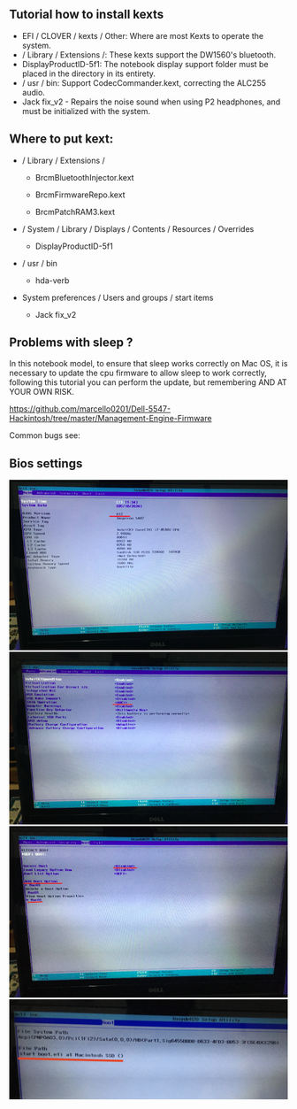 ## Tutorial how to install kexts

- EFI / CLOVER / kexts / Other: Where are most Kexts to operate the system.
- / Library / Extensions /: These kexts support the DW1560's bluetooth.
- DisplayProductID-5f1: The notebook display support folder must be placed in the directory in its entirety.
- / usr / bin: Support CodecCommander.kext, correcting the ALC255 audio.
- Jack fix_v2 - Repairs the noise sound when using P2 headphones, and must be initialized with the system.

## Where to put kext:

- / Library / Extensions /

     * BrcmBluetoothInjector.kext

     * BrcmFirmwareRepo.kext

     * BrcmPatchRAM3.kext

- / System / Library / Displays / Contents / Resources / Overrides

     * DisplayProductID-5f1

- / usr / bin

     * hda-verb

- System preferences / Users and groups / start items

     * Jack fix_v2

## Problems with sleep ?

In this notebook model, to ensure that sleep works correctly on Mac OS, it is necessary to update the cpu firmware to allow sleep to work correctly, following this tutorial you can perform the update, but remembering AND AT YOUR OWN RISK.

https://github.com/marcello0201/Dell-5547-Hackintosh/tree/master/Management-Engine-Firmware

Common bugs see: 

## Bios settings

![Screenshot](https://github.com/marcello0201/Dell-5447-Hackintosh-Catalina-10.15.5/blob/master/Bios%20setings/1.png)
![Screenshot](https://github.com/marcello0201/Dell-5447-Hackintosh-Catalina-10.15.5/blob/master/Bios%20setings/2.png)
![Screenshot](https://github.com/marcello0201/Dell-5447-Hackintosh-Catalina-10.15.5/blob/master/Bios%20setings/3.png)
![Screenshot](https://github.com/marcello0201/Dell-5447-Hackintosh-Catalina-10.15.5/blob/master/Bios%20setings/4.jpg)
